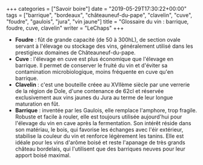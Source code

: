 +++
categories = ["Savoir boire"]
date = "2019-05-29T17:30:22+00:00"
tags = ["barrique", "bordeaux", "châteauneuf-du-pape", "clavelin", "cuve", "foudre", "gaulois", "jura", "vin jaune"] 
title = "Glossaire du vin : barrique, foudre, cuve, clavelin"
writer = "LeChaps"
+++

* **Foudre** : fût de grande capacité (de 50 à 300hL), de section ovale servant à l'élevage ou stockage des vins, généralement utilisé dans les prestigieux domaines de Châteauneuf-du-pape.
* **Cuve** : l'élevage en cuve est plus économique que l'élevage en barrique. Il permet de conserver le fruité du vin et d'éviter sa contamination microbiologique, moins fréquente en cuve qu'en barrique.
* **Clavelin** : c'est une bouteille créee au XVIIème siècle par une verrerie de la région de Dole, d'une contenance de 62cl et réservée exclusivement aux vins jaunes du Jura au terme de leur longue maturation en fût.
* **Barrique** : inventée par les Gaulois, elle remplace l'amphore, trop fragile. Robuste et facile à rouler, elle est toujours utilisée aujourd'hui pour l'élevage du vin en cave après la fermentation. Son intérêt réside dans son matériau, le bois, qui favorise les échanges avec l'éir extérieur, stabilise la couleur du vin et renforce légèrement les tanins. Elle est idéale pour les vins d'arôme boisé et reste l'apanage de très grands château bordelais, qui l'utilisent que des barriques neuves pour leur apport boisé maximal.
